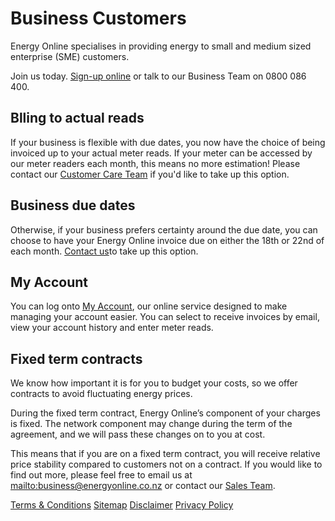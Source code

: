 # Business Customers
<p class="intro">Energy Online specialises in providing energy to small and medium sized enterprise (SME) customers.

Join us today. [Sign-up online](http://www.energyonline.co.nz/business/join) or talk to our Business Team on 0800 086 400.</p>


## Blling to actual reads
If your business is flexible with due dates, you now have the choice of being invoiced up to your actual meter reads. If your meter can be accessed by our meter readers each month, this means no more estimation! Please contact our [Customer Care Team](http://www.energyonline.co.nz/Default.aspx?tabid=66) if you'd like to take up this option.

## Business due dates
Otherwise, if your business prefers certainty around the due date, you can choose to have your Energy Online invoice due on either the 18th or 22nd of each month. [Contact us](http://www.energyonline.co.nz/Default.aspx?tabid=66)to take up this option.

## My Account
You can log onto [My Account](http://www.energyonline.co.nz/Default.aspx?tabid=204), our online service designed to make managing your account easier. You can select to receive invoices by email, view your account history and enter meter reads.

## Fixed term contracts
We know how important it is for you to budget your costs, so we offer contracts to avoid fluctuating energy prices.

During the fixed term contract, Energy Online’s component of your charges is fixed. The network component may change during the term of the agreement, and we will pass these changes on to you at cost.

This means that if you are on a fixed term contract, you will receive relative price stability compared to customers not on a contract. If you would like to find out more, please feel free to email us at <mailto:business@energyonline.co.nz> or contact our [Sales Team](http://www.energyonline.co.nz/Default.aspx?tabid=66).




[Terms & Conditions](http://www.energyonline.co.nz/terms)
[Sitemap](http://www.energyonline.co.nz/home/site_map)
[Disclaimer](http://www.energyonline.co.nz/home/site_map/disclaimer)
[Privacy Policy](http://www.energyonline.co.nz/home/site_map/privacy_policy)


